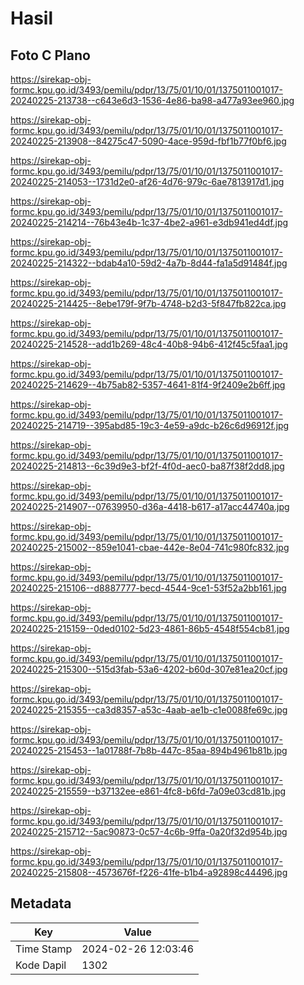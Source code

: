 # Hasil

## Foto C Plano

https://sirekap-obj-formc.kpu.go.id/3493/pemilu/pdpr/13/75/01/10/01/1375011001017-20240225-213738--c643e6d3-1536-4e86-ba98-a477a93ee960.jpg

https://sirekap-obj-formc.kpu.go.id/3493/pemilu/pdpr/13/75/01/10/01/1375011001017-20240225-213908--84275c47-5090-4ace-959d-fbf1b77f0bf6.jpg

https://sirekap-obj-formc.kpu.go.id/3493/pemilu/pdpr/13/75/01/10/01/1375011001017-20240225-214053--1731d2e0-af26-4d76-979c-6ae7813917d1.jpg

https://sirekap-obj-formc.kpu.go.id/3493/pemilu/pdpr/13/75/01/10/01/1375011001017-20240225-214214--76b43e4b-1c37-4be2-a961-e3db941ed4df.jpg

https://sirekap-obj-formc.kpu.go.id/3493/pemilu/pdpr/13/75/01/10/01/1375011001017-20240225-214322--bdab4a10-59d2-4a7b-8d44-fa1a5d91484f.jpg

https://sirekap-obj-formc.kpu.go.id/3493/pemilu/pdpr/13/75/01/10/01/1375011001017-20240225-214425--8ebe179f-9f7b-4748-b2d3-5f847fb822ca.jpg

https://sirekap-obj-formc.kpu.go.id/3493/pemilu/pdpr/13/75/01/10/01/1375011001017-20240225-214528--add1b269-48c4-40b8-94b6-412f45c5faa1.jpg

https://sirekap-obj-formc.kpu.go.id/3493/pemilu/pdpr/13/75/01/10/01/1375011001017-20240225-214629--4b75ab82-5357-4641-81f4-9f2409e2b6ff.jpg

https://sirekap-obj-formc.kpu.go.id/3493/pemilu/pdpr/13/75/01/10/01/1375011001017-20240225-214719--395abd85-19c3-4e59-a9dc-b26c6d96912f.jpg

https://sirekap-obj-formc.kpu.go.id/3493/pemilu/pdpr/13/75/01/10/01/1375011001017-20240225-214813--6c39d9e3-bf2f-4f0d-aec0-ba87f38f2dd8.jpg

https://sirekap-obj-formc.kpu.go.id/3493/pemilu/pdpr/13/75/01/10/01/1375011001017-20240225-214907--07639950-d36a-4418-b617-a17acc44740a.jpg

https://sirekap-obj-formc.kpu.go.id/3493/pemilu/pdpr/13/75/01/10/01/1375011001017-20240225-215002--859e1041-cbae-442e-8e04-741c980fc832.jpg

https://sirekap-obj-formc.kpu.go.id/3493/pemilu/pdpr/13/75/01/10/01/1375011001017-20240225-215106--d8887777-becd-4544-9ce1-53f52a2bb161.jpg

https://sirekap-obj-formc.kpu.go.id/3493/pemilu/pdpr/13/75/01/10/01/1375011001017-20240225-215159--0ded0102-5d23-4861-86b5-4548f554cb81.jpg

https://sirekap-obj-formc.kpu.go.id/3493/pemilu/pdpr/13/75/01/10/01/1375011001017-20240225-215300--515d3fab-53a6-4202-b60d-307e81ea20cf.jpg

https://sirekap-obj-formc.kpu.go.id/3493/pemilu/pdpr/13/75/01/10/01/1375011001017-20240225-215355--ca3d8357-a53c-4aab-ae1b-c1e0088fe69c.jpg

https://sirekap-obj-formc.kpu.go.id/3493/pemilu/pdpr/13/75/01/10/01/1375011001017-20240225-215453--1a01788f-7b8b-447c-85aa-894b4961b81b.jpg

https://sirekap-obj-formc.kpu.go.id/3493/pemilu/pdpr/13/75/01/10/01/1375011001017-20240225-215559--b37132ee-e861-4fc8-b6fd-7a09e03cd81b.jpg

https://sirekap-obj-formc.kpu.go.id/3493/pemilu/pdpr/13/75/01/10/01/1375011001017-20240225-215712--5ac90873-0c57-4c6b-9ffa-0a20f32d954b.jpg

https://sirekap-obj-formc.kpu.go.id/3493/pemilu/pdpr/13/75/01/10/01/1375011001017-20240225-215808--4573676f-f226-41fe-b1b4-a92898c44496.jpg


## Metadata

| Key        | Value               |
| ---------- | ------------------- |
| Time Stamp | 2024-02-26 12:03:46 |
| Kode Dapil | 1302                |



